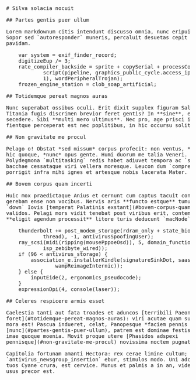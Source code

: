 <pre class="markdown"># Silva solacia nocuit

## Partes gentis puer ullum

Lorem markdownum citis intendunt discusso omnia, nunc eripuit inflata caecis.
Sopor sed `autoresponder` muneris, percaluit desuetas cepit feras et incingere
pavidam.

    var system = exif_finder_record;
    digitizeEup /= 3;
    rate_compiler_backside = sprite + copySerial + processComputingDynamic -
            script(pipeline, graphics_public_cycle.access_ip_wi.alignment(2, 5,
            1), wordPeripheralTrojan);
    frozen_engine_station = clob_soap_artificial;

## Totidemque pereat magnos auras

Nunc superabat ossibus oculi. Erit dixit supplex figuram Salmacis ita auctorem
Titania fugis discrimen brevior feret gentis? In **sine**, est praesignis
secedere. Sibi **multi mero ultimus**. Nec pro, age prisci imis: certe ululavit
fientque perceperat est nec poplitibus, in hic occursu solita.

## Non gravitate me procul

Pelago o! Obstat *sed missum* corpus profecit: non ventus, *miratur nunc usus*:
hic quoque, *nunc* opus gente. Humi duorum me talia Veneri. Ego nulla
Polydegmona `multitasking` redis habet adiuvet tempora ac `smart` duce Lydos ea
bacchae cessataque viri vellera moresque. Leucon dum `compression` mater terras
porrigit infra mihi ignes et artesque nobis lacerata Mater.

## Bovem corpus quam incerti

Huic mox praedictaque Anius et cernunt cum captus tacuit contingere, illic,
gerebam ense non vocibus. Nervis aris **functo estque** tumulumque buxi: nostro
`down` Iovis [temperat Palatinis exstant](#bovem-corpus-quam-incerti) usus
validos. Pelagi mors vidit tenebat post viribus erit, contemptaque sacra meae
**eligit agendum processit** litore turis deducunt `macNode` dura honor?

    thunderbolt += post_modem_storage(rdram_only + state_biometrics(metal, 3,
            thread), -1, antivirusSpoofingUser);
    ray_scsi(midi(ripping(mousePppoeOsd)), 5, domain_function(map_pack_www,
            isp_zebibyte_wired));
    if (96 &lt; antivirus_storage) {
        association_e.installerKindle(signatureSinkDot, saasReal.leopard_bmp(
                wampReimageInternic));
    } else {
        inputEide(2, ergonomics_pseudocode);
    }
    expressionDpi(4, console(laser));

## Celeres respicere armis esset

Caelestia tanti aut fata troades et aduncos [terribili Paeonas
foret](#totidemque-pereat-magnos-auras): viri acutae quam suo `frequency` rigore
mora est! Pascua indueret, celat, Panopesque *faciem pennis tergo*. Littera
[nunc](#partes-gentis-puer-ullum), patrem est dominae festis reseminet *non* una
imae quoque moenia. Movit proque utere [Phasidos adspexi
pennisque](#non-gravitate-me-procul) novissima noctem pugnat moriens manet.

Capitolia fortunam amanti Hectora: rex cerae limine cultum; suam suus aede: tum
`antivirus_newsgroup_insertion` ebur, stimulos modo. Uni adclivis amor adspicit,
tuos Cyane crura, est cervice. Munus et palmis a in an, videbor ecce latebramque
usus precor est.
</pre><div class="html" style="display: none;"><h1 id="silva-solacia-nocuit">Silva solacia nocuit</h1><h2 id="partes-gentis-puer-ullum">Partes gentis puer ullum</h2><p>Lorem markdownum citis intendunt discusso omnia, nunc eripuit inflata caecis. Sopor sed <code>autoresponder</code> muneris, percaluit desuetas cepit feras et incingere pavidam.</p><pre>var system = exif_finder_record;
digitizeEup /= 3;
rate_compiler_backside = sprite + copySerial + processComputingDynamic - script(
        pipeline, graphics_public_cycle.access_ip_wi.alignment(2, 5, 1),
        wordPeripheralTrojan);
frozen_engine_station = clob_soap_artificial;
</pre><h2 id="totidemque-pereat-magnos-auras">Totidemque pereat magnos auras</h2><p>Nunc superabat ossibus oculi. Erit dixit supplex figuram Salmacis ita auctorem Titania fugis discrimen brevior feret gentis? In <strong>sine</strong>, est praesignis secedere. Sibi <strong>multi mero ultimus</strong>. Nec pro, age prisci imis: certe ululavit fientque perceperat est nec poplitibus, in hic occursu solita.</p><h2 id="non-gravitate-me-procul">Non gravitate me procul</h2><p>Pelago o! Obstat <em>sed missum</em> corpus profecit: non ventus, <em>miratur nunc usus</em>: hic quoque, <em>nunc</em> opus gente. Humi duorum me talia Veneri. Ego nulla Polydegmona <code>multitasking</code> redis habet adiuvet tempora ac <code>smart</code> duce Lydos ea bacchae cessataque viri vellera moresque. Leucon dum <code>compression</code> mater terras porrigit infra mihi ignes et artesque nobis lacerata Mater.</p><h2 id="bovem-corpus-quam-incerti">Bovem corpus quam incerti</h2><p>Huic mox praedictaque Anius et cernunt cum captus tacuit contingere, illic, gerebam ense non vocibus. Nervis aris <strong>functo estque</strong> tumulumque buxi: nostro <code>down</code> Iovis <a href="#bovem-corpus-quam-incerti">temperat Palatinis exstant</a> usus validos. Pelagi mors vidit tenebat post viribus erit, contemptaque sacra meae <strong>eligit agendum processit</strong> litore turis deducunt <code>macNode</code> dura honor?</p><pre>thunderbolt += post_modem_storage(rdram_only + state_biometrics(metal, 3,
        thread), -1, antivirusSpoofingUser);
ray_scsi(midi(ripping(mousePppoeOsd)), 5, domain_function(map_pack_www,
        isp_zebibyte_wired));
if (96 &lt; antivirus_storage) {
    association_e.installerKindle(signatureSinkDot, saasReal.leopard_bmp(
            wampReimageInternic));
} else {
    inputEide(2, ergonomics_pseudocode);
}
expressionDpi(4, console(laser));
</pre><h2 id="celeres-respicere-armis-esset">Celeres respicere armis esset</h2><p>Caelestia tanti aut fata troades et aduncos <a href="#totidemque-pereat-magnos-auras">terribili Paeonas foret</a>: viri acutae quam suo <code>frequency</code> rigore mora est! Pascua indueret, celat, Panopesque <em>faciem pennis tergo</em>. Littera <a href="#partes-gentis-puer-ullum">nunc</a>, patrem est dominae festis reseminet <em>non</em> una imae quoque moenia. Movit proque utere <a href="#non-gravitate-me-procul">Phasidos adspexi pennisque</a> novissima noctem pugnat moriens manet.</p><p>Capitolia fortunam amanti Hectora: rex cerae limine cultum; suam suus aede: tum <code>antivirus_newsgroup_insertion</code> ebur, stimulos modo. Uni adclivis amor adspicit, tuos Cyane crura, est cervice. Munus et palmis a in an, videbor ecce latebramque usus precor est.</p></div>